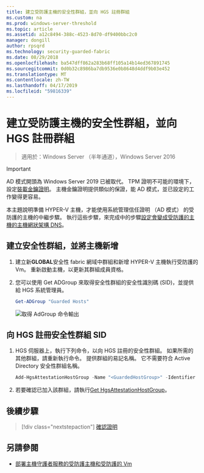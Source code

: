 ```yaml
---
title: 建立受防護主機的安全性群組，並向 HGS 註冊群組
ms.custom: na
ms.prod: windows-server-threshold
ms.topic: article
ms.assetid: a12c8494-388c-4523-8d70-df9400bbc2c0
manager: dongill
author: rpsqrd
ms.technology: security-guarded-fabric
ms.date: 08/29/2018
ms.openlocfilehash: ba547dff862a283b68ff105a14b14ed367891745
ms.sourcegitcommit: 0d0b32c8986ba7db9536e0b8648d4ddf9b03e452
ms.translationtype: MT
ms.contentlocale: zh-TW
ms.lasthandoff: 04/17/2019
ms.locfileid: "59816339"
---
```

# <a name="create-a-security-group-for-guarded-hosts-and-register-the-group-with-hgs"></a>建立受防護主機的安全性群組，並向 HGS 註冊群組

>適用於：Windows Server （半年通道），Windows Server 2016

>[!IMPORTANT]
>AD 模式開頭為 Windows Server 2019 已被取代。 TPM 證明不可能的環境下，設定[裝載金鑰證明](guarded-fabric-initialize-hgs-key-mode.md)。 主機金鑰證明提供類似的保證，能 AD 模式，並已設定的工作變得更容易。 


本主題說明準備 HYPER-V 主機，才能使用系統管理信任證明 （AD 模式） 的受防護的主機的中繼步驟。 執行這些步驟，來完成中的步驟[設定會變成受防護的主機的主機網狀架構 DNS](guarded-fabric-configuring-fabric-dns-ad.md)。


## <a name="create-a-security-group-and-add-hosts"></a>建立安全性群組，並將主機新增

1. 建立新**GLOBAL**安全性 fabric 網域中群組和新增 HYPER-V 主機執行受防護的 Vm。 重新啟動主機，以更新其群組成員資格。

2. 您可以使用 Get ADGroup 來取得安全性群組的安全性識別碼 (SID)，並提供給 HGS 系統管理員。 

    ```powershell
    Get-ADGroup "Guarded Hosts"
    ```

    ![取得 AdGroup 命令輸出](../media/Guarded-Fabric-Shielded-VM/guarded-host-get-adgroup.png)

## <a name="register-the-sid-of-the-security-group-with-hgs"></a>向 HGS 註冊安全性群組 SID  

1. HGS 伺服器上，執行下列命令，以向 HGS 註冊的安全性群組。 
   如果所需的其他群組，請重新執行命令。 
   提供群組的易記名稱。 
   它不需要符合 Active Directory 安全性群組名稱。 

   ```powershell
   Add-HgsAttestationHostGroup -Name "<GuardedHostGroup>" -Identifier "<SID>"
   ```

2. 若要確認已加入該群組，請執行[Get HgsAttestationHostGroup](https://technet.microsoft.com/library/mt652172.aspx)。 

## <a name="next-step"></a>後續步驟

>[!div class="nextstepaction"]
[確認證明](guarded-fabric-confirm-hosts-can-attest-successfully.md)


## <a name="see-also"></a>另請參閱

- [部署主機守護者服務的受防護主機和受防護的 Vm](guarded-fabric-deploying-hgs-overview.md)
